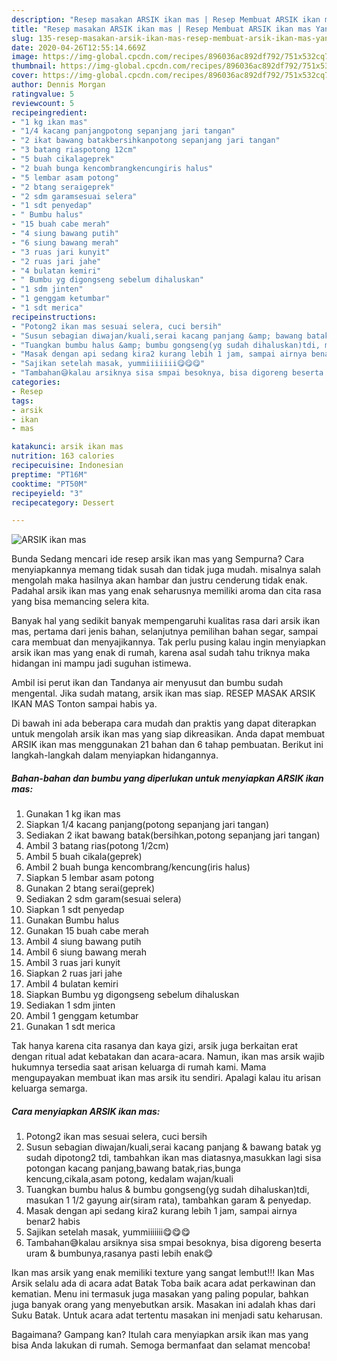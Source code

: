 ```yaml
---
description: "Resep masakan ARSIK ikan mas | Resep Membuat ARSIK ikan mas Yang Enak Banget"
title: "Resep masakan ARSIK ikan mas | Resep Membuat ARSIK ikan mas Yang Enak Banget"
slug: 135-resep-masakan-arsik-ikan-mas-resep-membuat-arsik-ikan-mas-yang-enak-banget
date: 2020-04-26T12:55:14.669Z
image: https://img-global.cpcdn.com/recipes/896036ac892df792/751x532cq70/arsik-ikan-mas-foto-resep-utama.jpg
thumbnail: https://img-global.cpcdn.com/recipes/896036ac892df792/751x532cq70/arsik-ikan-mas-foto-resep-utama.jpg
cover: https://img-global.cpcdn.com/recipes/896036ac892df792/751x532cq70/arsik-ikan-mas-foto-resep-utama.jpg
author: Dennis Morgan
ratingvalue: 5
reviewcount: 5
recipeingredient:
- "1 kg ikan mas"
- "1/4 kacang panjangpotong sepanjang jari tangan"
- "2 ikat bawang batakbersihkanpotong sepanjang jari tangan"
- "3 batang riaspotong 12cm"
- "5 buah cikalageprek"
- "2 buah bunga kencombrangkencungiris halus"
- "5 lembar asam potong"
- "2 btang seraigeprek"
- "2 sdm garamsesuai selera"
- "1 sdt penyedap"
- " Bumbu halus"
- "15 buah cabe merah"
- "4 siung bawang putih"
- "6 siung bawang merah"
- "3 ruas jari kunyit"
- "2 ruas jari jahe"
- "4 bulatan kemiri"
- " Bumbu yg digongseng sebelum dihaluskan"
- "1 sdm jinten"
- "1 genggam ketumbar"
- "1 sdt merica"
recipeinstructions:
- "Potong2 ikan mas sesuai selera, cuci bersih"
- "Susun sebagian diwajan/kuali,serai kacang panjang &amp; bawang batak yg sudah dipotong2 tdi, tambahkan ikan mas diatasnya,masukkan lagi sisa potongan kacang panjang,bawang batak,rias,bunga kencung,cikala,asam potong, kedalam wajan/kuali"
- "Tuangkan bumbu halus &amp; bumbu gongseng(yg sudah dihaluskan)tdi, masukan 1 1/2 gayung air(siram rata), tambahkan garam &amp; penyedap."
- "Masak dengan api sedang kira2 kurang lebih 1 jam, sampai airnya benar2 habis"
- "Sajikan setelah masak, yummiiiiiii😋😋😋"
- "Tambahan😅kalau arsiknya sisa smpai besoknya, bisa digoreng beserta uram &amp; bumbunya,rasanya pasti lebih enak😋"
categories:
- Resep
tags:
- arsik
- ikan
- mas

katakunci: arsik ikan mas 
nutrition: 163 calories
recipecuisine: Indonesian
preptime: "PT16M"
cooktime: "PT50M"
recipeyield: "3"
recipecategory: Dessert

---
```



![ARSIK ikan mas](https://img-global.cpcdn.com/recipes/896036ac892df792/751x532cq70/arsik-ikan-mas-foto-resep-utama.jpg)

Bunda Sedang mencari ide resep arsik ikan mas yang Sempurna? Cara menyiapkannya memang tidak susah dan tidak juga mudah. misalnya salah mengolah maka hasilnya akan hambar dan justru cenderung tidak enak. Padahal arsik ikan mas yang enak seharusnya memiliki aroma dan cita rasa yang bisa memancing selera kita.

Banyak hal yang sedikit banyak mempengaruhi kualitas rasa dari arsik ikan mas, pertama dari jenis bahan, selanjutnya pemilihan bahan segar, sampai cara membuat dan menyajikannya. Tak perlu pusing kalau ingin menyiapkan arsik ikan mas yang enak di rumah, karena asal sudah tahu triknya maka hidangan ini mampu jadi suguhan istimewa.

Ambil isi perut ikan dan Tandanya air menyusut dan bumbu sudah mengental. Jika sudah matang, arsik ikan mas siap. RESEP MASAK ARSIK IKAN MAS Tonton sampai habis ya.


Di bawah ini ada beberapa cara mudah dan praktis yang dapat diterapkan untuk mengolah arsik ikan mas yang siap dikreasikan. Anda dapat membuat ARSIK ikan mas menggunakan 21 bahan dan 6 tahap pembuatan. Berikut ini langkah-langkah dalam menyiapkan hidangannya.

<!--inarticleads1-->

##### Bahan-bahan dan bumbu yang diperlukan untuk menyiapkan ARSIK ikan mas:

1. Gunakan 1 kg ikan mas
1. Siapkan 1/4 kacang panjang(potong sepanjang jari tangan)
1. Sediakan 2 ikat bawang batak(bersihkan,potong sepanjang jari tangan)
1. Ambil 3 batang rias(potong 1/2cm)
1. Ambil 5 buah cikala(geprek)
1. Ambil 2 buah bunga kencombrang/kencung(iris halus)
1. Siapkan 5 lembar asam potong
1. Gunakan 2 btang serai(geprek)
1. Sediakan 2 sdm garam(sesuai selera)
1. Siapkan 1 sdt penyedap
1. Gunakan  Bumbu halus
1. Gunakan 15 buah cabe merah
1. Ambil 4 siung bawang putih
1. Ambil 6 siung bawang merah
1. Ambil 3 ruas jari kunyit
1. Siapkan 2 ruas jari jahe
1. Ambil 4 bulatan kemiri
1. Siapkan  Bumbu yg digongseng sebelum dihaluskan
1. Sediakan 1 sdm jinten
1. Ambil 1 genggam ketumbar
1. Gunakan 1 sdt merica


Tak hanya karena cita rasanya dan kaya gizi, arsik juga berkaitan erat dengan ritual adat kebatakan dan acara-acara. Namun, ikan mas arsik wajib hukumnya tersedia saat arisan keluarga di rumah kami. Mama mengupayakan membuat ikan mas arsik itu sendiri. Apalagi kalau itu arisan keluarga semarga. 

<!--inarticleads2-->

##### Cara menyiapkan ARSIK ikan mas:

1. Potong2 ikan mas sesuai selera, cuci bersih
1. Susun sebagian diwajan/kuali,serai kacang panjang &amp; bawang batak yg sudah dipotong2 tdi, tambahkan ikan mas diatasnya,masukkan lagi sisa potongan kacang panjang,bawang batak,rias,bunga kencung,cikala,asam potong, kedalam wajan/kuali
1. Tuangkan bumbu halus &amp; bumbu gongseng(yg sudah dihaluskan)tdi, masukan 1 1/2 gayung air(siram rata), tambahkan garam &amp; penyedap.
1. Masak dengan api sedang kira2 kurang lebih 1 jam, sampai airnya benar2 habis
1. Sajikan setelah masak, yummiiiiiii😋😋😋
1. Tambahan😅kalau arsiknya sisa smpai besoknya, bisa digoreng beserta uram &amp; bumbunya,rasanya pasti lebih enak😋


Ikan mas arsik yang enak memiliki texture yang sangat lembut!!! Ikan Mas Arsik selalu ada di acara adat Batak Toba baik acara adat perkawinan dan kematian. Menu ini termasuk juga masakan yang paling popular, bahkan juga banyak orang yang menyebutkan arsik. Masakan ini adalah khas dari Suku Batak. Untuk acara adat tertentu masakan ini menjadi satu keharusan. 

Bagaimana? Gampang kan? Itulah cara menyiapkan arsik ikan mas yang bisa Anda lakukan di rumah. Semoga bermanfaat dan selamat mencoba!

